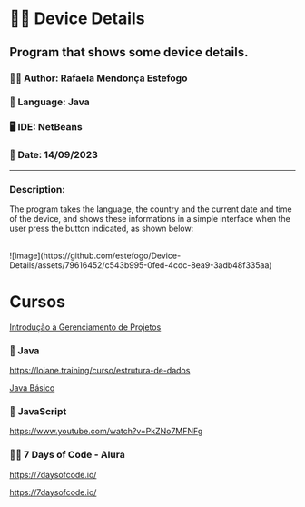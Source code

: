 <h1> 👨‍💻 Device Details</h1>
<h2> Program that shows some device details. </h2>
<h3>🧙‍♀️ Author: Rafaela Mendonça Estefogo</h3>
<h3>📝 Language: Java</h3>
<h3>🖥️ IDE: NetBeans</h3>
<h3>📆 Date: 14/09/2023</h3>
<hr>
<h3>Description:</h3>
<p>The program takes the language, the country and the current date and time of the device, and shows these informations in a simple interface when the user press the button indicated, as shown below:</p>
<br>
![image](https://github.com/estefogo/Device-Details/assets/79616452/c543b995-0fed-4cdc-8ea9-3adb48f335aa)

# Cursos

[Introdução à Gerenciamento de Projetos](https://www.notion.so/Introdu-o-Gerenciamento-de-Projetos-5920e3e29a02415699db5f53e6292b5c?pvs=21)

### 🧓 Java

https://loiane.training/curso/estrutura-de-dados

[Java Básico](https://www.notion.so/Java-B-sico-2f282cff03f24a9b899f7e9bf37ce9f5?pvs=21)

### 🎅 JavaScript

https://www.youtube.com/watch?v=PkZNo7MFNFg

### 🕵️‍♀️ 7 Days of Code - Alura

https://7daysofcode.io/

https://7daysofcode.io/
